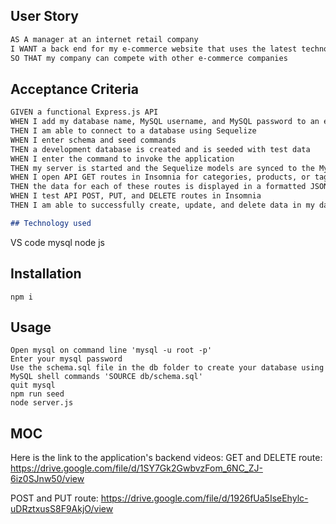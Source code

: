 ## User Story

```md
AS A manager at an internet retail company
I WANT a back end for my e-commerce website that uses the latest technologies
SO THAT my company can compete with other e-commerce companies
```

## Acceptance Criteria

```md
GIVEN a functional Express.js API
WHEN I add my database name, MySQL username, and MySQL password to an environment variable file
THEN I am able to connect to a database using Sequelize
WHEN I enter schema and seed commands
THEN a development database is created and is seeded with test data
WHEN I enter the command to invoke the application
THEN my server is started and the Sequelize models are synced to the MySQL database
WHEN I open API GET routes in Insomnia for categories, products, or tags
THEN the data for each of these routes is displayed in a formatted JSON
WHEN I test API POST, PUT, and DELETE routes in Insomnia
THEN I am able to successfully create, update, and delete data in my database

## Technology used
```

VS code
mysql
node js

## Installation

```
npm i
```

## Usage

```
Open mysql on command line 'mysql -u root -p'
Enter your mysql password
Use the schema.sql file in the db folder to create your database using MySQL shell commands 'SOURCE db/schema.sql'
quit mysql
npm run seed
node server.js
```

## MOC

Here is the link to the application's backend videos:
GET and DELETE route:
https://drive.google.com/file/d/1SY7Gk2GwbvzFom_6NC_ZJ-6iz0SJnw50/view

POST and PUT route:
https://drive.google.com/file/d/1926fUa5IseEhylc-uDRztxusS8F9AkjO/view
